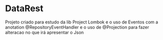 # DataRest
Projeto criado para estudo da lib Project Lombok e o uso de Eventos com a anotation @RepositoryEventHandler e o uso de @Projection para fazer alteracao no que irá apresentar o Json 
